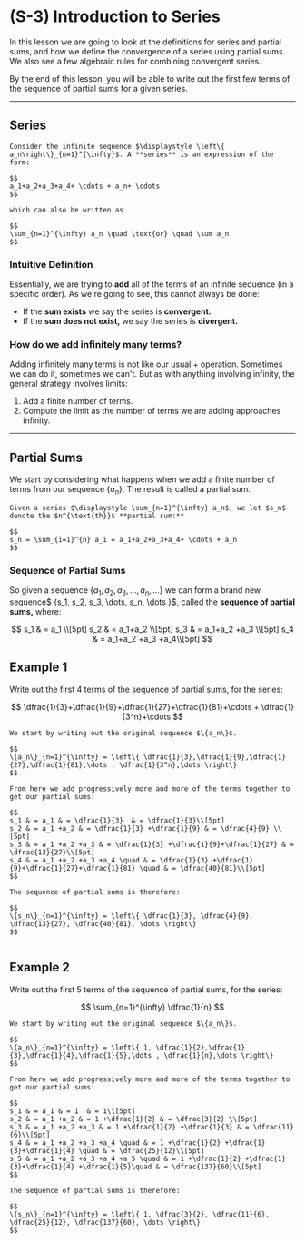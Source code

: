 # (S-3) Introduction to Series

In this lesson we are going to look at the definitions for series and partial sums, and how we define the convergence of a series using partial sums. We also see a few algebraic rules for combining convergent series.


By the end of this lesson, you will be able to write out the first few terms of the sequence of partial sums for a given series.


---


## Series



```{admonition} (Infinite) Series
Consider the infinite sequence $\displaystyle \left\{ a_n\right\}_{n=1}^{\infty}$. A **series** is an expression of the form:

$$
a_1+a_2+a_3+a_4+ \cdots + a_n+ \cdots
$$

which can also be written as

$$
\sum_{n=1}^{\infty} a_n \quad \text{or} \quad \sum a_n
$$

```

### Intuitive Definition

Essentially, we are trying to **add** all of the terms of an infinite sequence (in a specific order). As we're going to see, this cannot always be done:

- If the **sum exists** we say the series is **convergent.** 
- If the **sum does not exist,** we say the series is **divergent.**

### How do we add infinitely many terms?

Adding infinitely many terms is not like our usual $+$ operation. Sometimes we can do it, sometimes we can't. But as with anything involving infinity, the general strategy involves limits:

1. Add a finite number of terms.
2. Compute the limit as the number of terms we are adding approaches infinity.

---

## Partial Sums

We start by considering what happens when we add a finite number of terms from our sequence $\{a_n\}$. The result is called a partial sum.

```{admonition} Partial Sums
Given a series $\displaystyle \sum_{n=1}^{\infty} a_n$, we let $s_n$ denote the $n^{\text{th}}$ **partial sum:** 

$$
s_n = \sum_{i=1}^{n} a_i = a_1+a_2+a_3+a_4+ \cdots + a_n
$$

```

### Sequence of Partial Sums

So given a sequence $\{a_1, a_2, a_3, \dots, a_n, \dots  \}$ we can form a brand new sequence$ \{s_1, s_2, s_3, \dots, s_n, \dots  \}$, called the **sequence of partial sums,** where:

$$
s_1 & = a_1 \\[5pt]
s_2 & = a_1+a_2 \\[5pt]
s_3 & = a_1+a_2 +a_3 \\[5pt]
s_4 & = a_1+a_2 +a_3 +a_4\\[5pt]
$$


## Example 1

Write out the first 4 terms of the sequence of partial sums, for the series:

$$
\dfrac{1}{3}+\dfrac{1}{9}+\dfrac{1}{27}+\dfrac{1}{81}+\cdots + \dfrac{1}{3^n}+\cdots
$$

````{dropdown} Solution (Click to see the steps.)
We start by writing out the original sequence $\{a_n\}$.

$$
\{a_n\}_{n=1}^{\infty} = \left\{ \dfrac{1}{3},\dfrac{1}{9},\dfrac{1}{27},\dfrac{1}{81},\dots , \dfrac{1}{3^n},\dots \right\}
$$

From here we add progressively more and more of the terms together to get our partial sums:

$$
s_1 & = a_1 & = \dfrac{1}{3}  & = \dfrac{1}{3}\\[5pt]
s_2 & = a_1 +a_2 & = \dfrac{1}{3} +\dfrac{1}{9} & = \dfrac{4}{9} \\[5pt]
s_3 & = a_1 +a_2 +a_3 & = \dfrac{1}{3} +\dfrac{1}{9}+\dfrac{1}{27} & = \dfrac{13}{27}\\[5pt]
s_4 & = a_1 +a_2 +a_3 +a_4 \quad & = \dfrac{1}{3} +\dfrac{1}{9}+\dfrac{1}{27}+\dfrac{1}{81} \quad & = \dfrac{40}{81}\\[5pt]
$$

The sequence of partial sums is therefore:

$$
\{s_n\}_{n=1}^{\infty} = \left\{ \dfrac{1}{3}, \dfrac{4}{9},  \dfrac{13}{27}, \dfrac{40}{81}, \dots \right\}
$$


````


## Example 2

Write out the first 5 terms of the sequence of partial sums, for the series:

$$
\sum_{n=1}^{\infty} \dfrac{1}{n}
$$


````{dropdown} Solution (Click to see the steps.)
We start by writing out the original sequence $\{a_n\}$.

$$
\{a_n\}_{n=1}^{\infty} = \left\{ 1, \dfrac{1}{2},\dfrac{1}{3},\dfrac{1}{4},\dfrac{1}{5},\dots , \dfrac{1}{n},\dots \right\}
$$

From here we add progressively more and more of the terms together to get our partial sums:

$$
s_1 & = a_1 & = 1  & = 1\\[5pt]
s_2 & = a_1 +a_2 & = 1 +\dfrac{1}{2} & = \dfrac{3}{2} \\[5pt]
s_3 & = a_1 +a_2 +a_3 & = 1 +\dfrac{1}{2} +\dfrac{1}{3} & = \dfrac{11}{6}\\[5pt]
s_4 & = a_1 +a_2 +a_3 +a_4 \quad & = 1 +\dfrac{1}{2} +\dfrac{1}{3}+\dfrac{1}{4} \quad & = \dfrac{25}{12}\\[5pt]
s_5 & = a_1 +a_2 +a_3 +a_4 +a_5 \quad & = 1 +\dfrac{1}{2} +\dfrac{1}{3}+\dfrac{1}{4} +\dfrac{1}{5}\quad & = \dfrac{137}{60}\\[5pt]
$$

The sequence of partial sums is therefore:

$$
\{s_n\}_{n=1}^{\infty} = \left\{ 1, \dfrac{3}{2}, \dfrac{11}{6},  \dfrac{25}{12}, \dfrac{137}{60}, \dots \right\}
$$


````


<!--

---

## Series Convergence

```{admonition} Convegence of a Series
A series $\sum a_n$ is said to be **convergent** if the sequence $\{s_n\}$ of partial sums converges to some number $s$. This number $s$ is called the **sum** of the series. And we write:

$$
\sum_{n=1}^{\infty} a_n = \lim_{n\to \infty} \sum_{i=1}^n a_i= \lim_{n\to \infty} s_n = s
$$


---

On the other hand, a series $\sum a_n$ is said to be **divergent** if the sequence $\{s_n\}$ of partial sums diverges.

```

A few comments:

1. It is usually difficult to determine a nice, simple formula for the general term $s_n$ of the sequence of partial sums.
1. Even if we know a series converges, the exact sum is usually difficult to determine. 



---


## Example 3


Show that the following series is convergent and find its sum.

```{math}
\sum_{n=1}^{\infty} \dfrac{1}{n(n+1)}
```


````{dropdown} Solution (Click to see the steps.)

```{tabbed} Step 1
We notice that the $n$-values start with $n=3$. To find the first four terms of the sequence, we will plug $n=3$, $n=4$, $n=5$, and $n=6$ into the formula of the general term:

$$
a_n=(-1)^n (n+1)
$$

```

```{tabbed} Step 2

Let's calculate these:

$$
n=3 & \quad \longrightarrow \quad & (-1)^3 (3+1) = -4\\[10pt]
n=4 & \quad \longrightarrow \quad & (-1)^4 (4+1) = 5\\[10pt]
n=5 & \quad \longrightarrow \quad & (-1)^5 (5+1) = -6 \\[10pt]
n=6 & \quad \longrightarrow \quad & (-1)^6 (6+1) = 7\\[10pt]
$$

```

```{tabbed} Step 3

Finally we write out the first four terms of our sequence:

$$
\bigg\{ -4, 5, -6, 7 , \dots \bigg\}
$$

```


````

---


## Algebraic Properties

Convergent series behave very nicely with addition, subtraction, and constant multiplication.

```{panels}
:column: col-lg-12 p-2


Algebraic Properties of Convergent Series
^^^

If $\sum a_n$ and $\sum b_n$ are convergent series, then so are the series:

$$
\sum_{n=1}^{\infty} c a_n & = c \cdot \sum_{n=1}^{\infty} a_n  \\[10pt]
\sum_{n=1}^{\infty} \big(a_n+b_n \big) & = \sum_{n=1}^{\infty} a_n +\sum_{n=1}^{\infty} b_n \\[10pt]
\sum_{n=1}^{\infty} \big(a_n-b_n \big) & = \sum_{n=1}^{\infty} a_n -\sum_{n=1}^{\infty} b_n  \\[10pt]

$$


```







## Example 4


Determine the sum of the series:


```{math}
\sum_{n=1}^{\infty} \left(\dfrac{5}{3^n}-\dfrac{1}{2^n}\right)
```

Given that we know:

$$
\sum_{n=1}^{\infty} \dfrac{1}{3^n} = \tfrac{1}{2} \qquad \text{and} \qquad \sum_{n=1}^{\infty} \dfrac{1}{2^n} = 1
$$

````{dropdown} Solution (Click to see the steps.)

```{tabbed} Step 1
We notice that the $n$-values start with $n=0$. To find the first four terms of the sequence, we will plug $n=0$, $n=1$, $n=2$, and $n=3$ into the formula of the general term:

$$
a_n=\dfrac{2^n}{n!}
$$

```

```{tabbed} Step 2

Let's calculate these:

$$
n=0 & \quad \longrightarrow \quad & \dfrac{2^0}{0!} = 1\\[10pt]
n=1 & \quad \longrightarrow \quad & \dfrac{2^1}{1!} = 2\\[10pt]
n=2 & \quad \longrightarrow \quad & \dfrac{2^2}{2!} = 2\\[10pt]
n=3 & \quad \longrightarrow \quad & \dfrac{2^3}{3!} = \tfrac{4}{3}\\[10pt]
$$

```

```{tabbed} Step 3

Finally we write out the first four terms of our sequence:

$$
\bigg\{ 1, 2, 3, \tfrac{4}{3} , \dots \bigg\}
$$

```


````

-->
